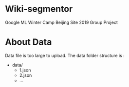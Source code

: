 # Wiki-segmentor
Google ML Winter Camp Beijing Site 2019 Group Project

# About Data

Data file is too large to upload. The data folder structure is :

* data/
	* 1.json
	* 2.json
	* ... 

